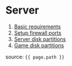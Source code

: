 # Server

1. [Basic requirements](requirements.html)
2. [Setup firewall ports](setup_firewall.html)
3. [Server disk partitions](server_partition.html)
4. [Game disk partitions](game_partition.html)

source: `{{ page.path }}`

